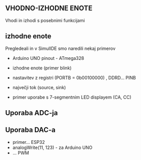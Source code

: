 VHODNO-IZHODNE ENOTE
--------------------------------------------------------------------------------
Vhodi in izhodi s posebnimi funkcijami 

## izhodne enote

Pregledeali in v SimulIDE smo naredili nekaj primerov
- Arduino UNO pinout - ATmega328
- izhodne enote (primer blink)
- nastavitev z registri (PORTB = 0b00100000) , DDRD... PINB
- največji tok (source, sink)

- primer uporabe s 7-segmentnim LED displayem (CA, CC)

## Uporaba ADC-ja

## Uporaba DAC-a

- primer... ESP32
- analogWrite(11, 123) - za Arduino UNO
- ... PWM


